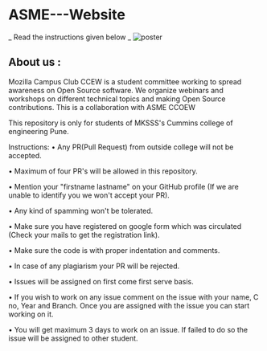 # ASME---Website
_ Read the instructions given below _
![poster](https://user-images.githubusercontent.com/115893690/231539820-fdad79c7-d911-4968-8715-042727e13fb2.png)

## About us :
Mozilla Campus Club CCEW is a student committee working to spread awareness on Open Source software. We organize webinars and workshops on different technical topics and making Open Source contributions.
This is a collaboration with ASME CCOEW

This repository is only for students of MKSSS's Cummins college of engineering Pune.

Instructions:
• Any PR(Pull Request) from outside college will not be accepted.

• Maximum of four PR's will be allowed in this repository.

• Mention your "firstname lastname" on your GitHub profile (If we are unable to identify you we won't accept your PR).

• Any kind of spamming won't be tolerated.

• Make sure you have registered on google form which was circulated (Check your mails to get the registration link).

• Make sure the code is with proper indentation and comments.

• In case of any plagiarism your PR will be rejected.

• Issues will be assigned on first come first serve basis.

• If you wish to work on any issue comment on the issue with your name, C no, Year and Branch. Once you are assigned with the issue you can start working on it.

• You will get maximum 3 days to work on an issue. If failed to do so the issue will be assigned to other student.
